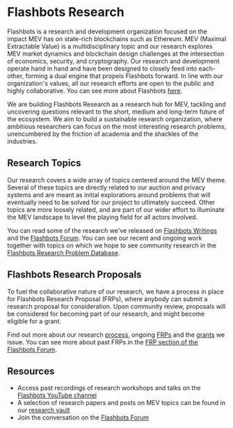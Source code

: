 # Flashbots Research

Flashbots is a research and development organization focused on the impact MEV has on state-rich blockchains such as Ethereum. MEV (Maximal Extractable Value) is a multidisciplinary topic and our research explores MEV market dynamics and blockchain design challenges at the intersection of economics, security, and cryptography. Our research and development operate hand in hand and have been designed to closely feed into each-other, forming a dual engine that propels Flashbots forward. In line with our organization's values, all our research efforts are open to the public and highly collaborative. You can see more about Flashbots [here](https://www.flashbots.net/).

We are building Flashbots Research as a research hub for MEV, tackling and uncovering questions relevant to the short, medium and long-term future of the ecosystem. We aim to build a sustainable research organization, where ambitious researchers can focus on the most interesting research problems, unencumbered by the friction of academia and the shackles of the industries.

## Research Topics
Our research covers a wide array of topics centered around the MEV theme. Several of these topics are directly related to our auction and privacy systems and are meant as initial explorations around problems that will eventually need to be solved for our project to ultimately succeed. Other topics are more loosely related, and are part of our wider effort to illuminate the MEV landscape to level the playing field for all actors involved.

You can read some of the research we've released on [Flashbots Writings](https://writings.flashbots.net/research) and the [Flashbots Forum](https://collective.flashbots.net/c/research/20). You can see our recent and ongoing work together with topics on which we hope to see community research in the [Flashbots Research Problem Database](https://flashbots.notion.site/21f6b4a0d87680a2b08dca1eda93ff6f?v=21f6b4a0d87681ddb959000c44242e52&pvs=74).

## Flashbots Research Proposals
To fuel the collaborative nature of our research, we have a process in place for Flashbots Research Proposal (FRPs), where anybody can submit a research proposal for consideration. Upon community review, proposals will be considered for becoming part of our research, and might become eligible for a grant.

Find out more about our research [process](process.md), ongoing [FRPs](FRPs/) and the [grants](grants.md) we issue. You can see more about past FRPs in the [FRP section of the Flashbots Forum](https://collective.flashbots.net/c/frp/24). 

## Resources
- Access past recordings of research workshops and talks on the [Flashbots YouTube channel](https://www.youtube.com/channel/UCclbTgsnYUy3vmrptIqCmqQ)
- A selection of research papers and posts on MEV topics can be found in our [research vault](resources.md)
- Join the conversation on the [Flashbots Forum](https://collective.flashbots.net/)
